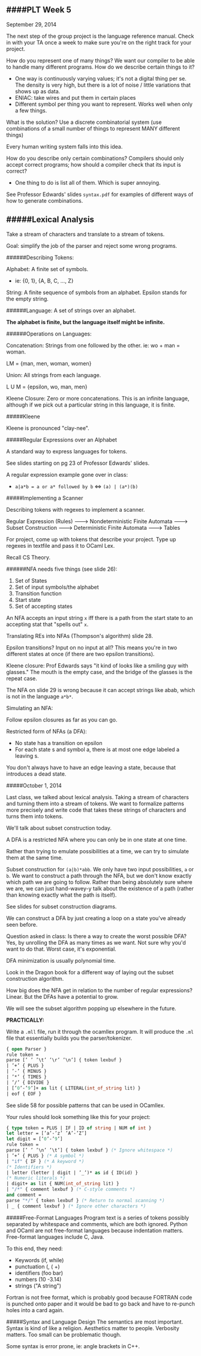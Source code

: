 ####PLT Week 5
---
September 29, 2014

The next step of the group project is the language reference manual. Check in with your TA once a week to make sure you're on the right track for your project. 

How do you represent one of many things? We want our compiler to be able to handle many different programs. How do we describe certain things to it? 

- One way is continuously varying values; it's not a digital thing per se. The density is very high, but there is a lot of noise / little variations that shows up as data. 
- ENIAC: take wires and put them in certain places
- Different symbol per thing you want to represent. Works well when only a few things. 

What is the solution? Use a discrete combinatorial system (use combinations of a small number of things to represent MANY different things)

Every human writing system falls into this idea.

How do you describe only certain combinations? 
Compilers should only accept correct programs; how should a compiler check that its input is correct?

- One thing to do is list all of them. Which is super annoying.

See Professor Edwards' slides `syntax.pdf` for examples of different ways of how to generate combinations.

#####Lexical Analysis
---
Take a stream of characters and translate to a stream of tokens. 

Goal: simplify the job of the parser and reject some wrong programs. 

######Describing Tokens:

Alphabet: A finite set of symbols.
- ie: {0, 1}, {A, B, C, ..., Z}

String: A finite sequence of symbols from an alphabet. Epsilon stands for the empty string. 

######Language: A set of strings over an alphabet. 

**The alphabet is finite, but the language itself might be infinite.**

######Operations on Languages:

Concatenation: Strings from one followed by the other.
ie: wo + man = woman. 

LM = {man, men, woman, women} 

Union: All strings from each language.

L U M = {epsilon, wo, man, men}

Kleene Closure: Zero or more concatenations. This is an infinite language, although if we pick out a particular string in this language, it is finite.

#####Kleene

Kleene is pronounced "clay-nee". 

#####Regular Expressions over an Alphabet 

A standard way to express languages for tokens.

See slides starting on pg 23 of Professor Edwards' slides.

A regular expression example gone over in class:

- `a|a*b = a or a* followed by b` <=> `(a) | (a*)(b)`

#####Implementing a Scanner

Describing tokens with regexes to implement a scanner.

Regular Expression (Rules) ---> Nondeterministic Finite Automata ---> Subset Construction ---> Deterministic Finite Automata ---> Tables

For project, come up with tokens that describe your project. Type up regexes in textfile and pass it to OCaml Lex. 

Recall CS Theory.

######NFA needs five things (see slide 26):

1. Set of States
2. Set of input symbols/the alphabet
3. Transition function
4. Start state
5. Set of accepting states

An NFA accepts an input string `x` iff there is a path from the start state to an accepting stat that "spells out" `x`.

Translating REs into NFAs (Thompson's algorithm) slide 28.

Epsilon transitions? Input on no input at all? This means you're in two different states at once (if there are two epsilon transitions). 

Kleene closure: Prof Edwards says "it kind of looks like a smiling guy with glasses." The mouth is the empty case, and the bridge of the glasses is the repeat case.

The NFA on slide 29 is wrong because it can accept strings like abab, which is not in the language `a*b*`.

Simulating an NFA:

Follow epsilon closures as far as you can go.

Restricted form of NFAs (a DFA):

- No state has a transition on epsilon
- For each state s and symbol a, there is at most one edge labeled a leaving s.

You don't always have to have an edge leaving a state, because that introduces a dead state.

#####October 1, 2014

Last class, we talked about lexical analysis. Taking a stream of characters and turning them into a stream of tokens. We want to formalize patterns more precisely and write code that takes these strings of characters and turns them into tokens.

We'll talk about subset construction today.

A DFA is a restricted NFA where you can only be in one state at one time.

Rather than trying to emulate possibilities at a time, we can try to simulate them at the same time.

Subset construction for `(a|b)*abb`. We only have two input possibilities, `a` or `b`. We want to construct a path through the NFA, but we don't know exactly which path we are going to follow. Rather than being absolutely sure where we are, we can just hand-wavey-y talk about the existence of a path (rather than knowing exactly what the path is itself).

See slides for subset construction diagrams.

We can construct a DFA by just creating a loop on a state you've already seen before.

Question asked in class: Is there a way to create the worst possible DFA? Yes, by unrolling the DFA as many times as we want. Not sure why you'd want to do that. Worst case, it's exponential.

DFA minimization is usually polynomial time.

Look in the Dragon book for a different way of laying out the subset construction algorithm.

How big does the NFA get in relation to the number of regular expressions? Linear. But the DFAs have a potential to grow.

We will see the subset algorithm popping up elsewhere in the future. 

**PRACTICALLY:**

Write a `.mll` file, run it through the ocamllex program. It will produce the `.ml` file that essentially builds you the parser/tokenizer.

```ocaml
{ open Parser }
rule token =
parse [’ ’ ’\t’ ’\r’ ’\n’] { token lexbuf }
| ’+’ { PLUS }
| ’-’ { MINUS }
| ’*’ { TIMES }
| ’/’ { DIVIDE }
| [’0’-’9’]+ as lit { LITERAL(int_of_string lit) }
| eof { EOF }
```

See slide 58 for possible patterns that can be used in OCamllex. 

Your rules should look something like this for your project:

```ocaml
{ type token = PLUS | IF | ID of string | NUM of int }
let letter = [’a’-’z’ ’A’-’Z’]
let digit = [’0’-’9’]
rule token =
parse [’ ’ ’\n’ ’\t’] { token lexbuf } (* Ignore whitespace *)
| ’+’ { PLUS } (* A symbol *)
| "if" { IF } (* A keyword *)
(* Identifiers *)
| letter (letter | digit | ’_’)* as id { ID(id) }
(* Numeric literals *)
| digit+ as lit { NUM(int_of_string lit) }
| "/*" { comment lexbuf } (* C-style comments *)
and comment =
parse "*/" { token lexbuf } (* Return to normal scanning *)
| _ { comment lexbuf } (* Ignore other characters *)
```

#####Free-Format Languages
Program text is a series of tokens possibly separated by whitespace and comments, which are both ignored. Python and OCaml are not free-format languages because indentation matters. Free-format languages include C, Java.

To this end, they need:

- Keywords (if, while)
- punctuation (, ( +)
- identifiers (foo bar)
- numbers (10 -3.14)
- strings ("A string")

Fortran is not free format, which is probably good because FORTRAN code is punched onto paper and it would be bad to go back and have to re-punch holes into a card again.

#####Syntax and Language Design
The semantics are most important. Syntax is kind of like a religion. Aesthetics matter to people. Verbosity matters. Too small can be problematic though. 

Some syntax is error prone, ie: angle brackets in C++.